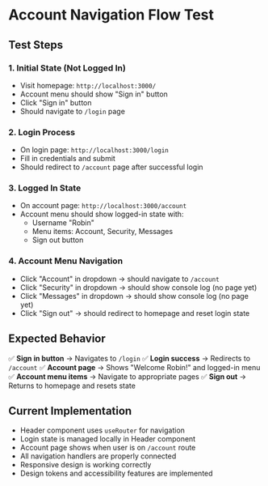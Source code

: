 # Account Navigation Flow Test

## Test Steps

### 1. Initial State (Not Logged In)
- Visit homepage: `http://localhost:3000/`
- Account menu should show "Sign in" button
- Click "Sign in" button
- Should navigate to `/login` page

### 2. Login Process
- On login page: `http://localhost:3000/login`
- Fill in credentials and submit
- Should redirect to `/account` page after successful login

### 3. Logged In State
- On account page: `http://localhost:3000/account`
- Account menu should show logged-in state with:
  - Username "Robin"
  - Menu items: Account, Security, Messages
  - Sign out button

### 4. Account Menu Navigation
- Click "Account" in dropdown → should navigate to `/account`
- Click "Security" in dropdown → should show console log (no page yet)
- Click "Messages" in dropdown → should show console log (no page yet)
- Click "Sign out" → should redirect to homepage and reset login state

## Expected Behavior

✅ **Sign in button** → Navigates to `/login`
✅ **Login success** → Redirects to `/account`
✅ **Account page** → Shows "Welcome Robin!" and logged-in menu
✅ **Account menu items** → Navigate to appropriate pages
✅ **Sign out** → Returns to homepage and resets state

## Current Implementation

- Header component uses `useRouter` for navigation
- Login state is managed locally in Header component
- Account page shows when user is on `/account` route
- All navigation handlers are properly connected
- Responsive design is working correctly
- Design tokens and accessibility features are implemented 